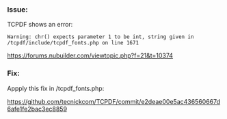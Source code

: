 ### Issue: 

TCPDF shows an error:

```
Warning: chr() expects parameter 1 to be int, string given in /tcpdf/include/tcpdf_fonts.php on line 1671
```

https://forums.nubuilder.com/viewtopic.php?f=21&t=10374


### Fix:

Appply this fix in /tcpdf_fonts.php:

https://github.com/tecnickcom/TCPDF/commit/e2deae00e5ac436560667d6afe1fe2bac3ec8859
